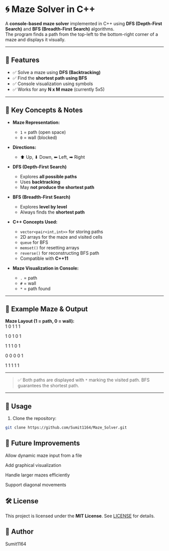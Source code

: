 # 🌀 Maze Solver in C++  

A **console-based maze solver** implemented in C++ using **DFS (Depth-First Search)** and **BFS (Breadth-First Search)** algorithms.  
The program finds a path from the top-left to the bottom-right corner of a maze and displays it visually.  

---

## 📝 Features

- ✅ Solve a maze using **DFS (Backtracking)**  
- ✅ Find the **shortest path using BFS**  
- ✅ Console visualization using symbols  
- ✅ Works for any **N x M maze** (currently 5x5)  

---

## 🔑 Key Concepts & Notes

- **Maze Representation:**  
  - `1` = path (open space)  
  - `0` = wall (blocked)  

- **Directions:**  
  - ⬆ Up, ⬇ Down, ⬅ Left, ➡ Right  

- **DFS (Depth-First Search)**  
  - Explores **all possible paths**  
  - Uses **backtracking**  
  - May **not produce the shortest path**  

- **BFS (Breadth-First Search)**  
  - Explores **level by level**  
  - Always finds the **shortest path**  

- **C++ Concepts Used:**  
  - `vector<pair<int,int>>` for storing paths  
  - 2D arrays for the maze and visited cells  
  - `queue` for BFS  
  - `memset()` for resetting arrays  
  - `reverse()` for reconstructing BFS path  
  - Compatible with **C++11**  

- **Maze Visualization in Console:**  
  - `.` = path  
  - `#` = wall  
  - `*` = path found  

---

## 🎨 Example Maze & Output

**Maze Layout (1 = path, 0 = wall):**  
1 0 1 1 1

1 0 1 0 1

1 1 1 0 1

0 0 0 0 1

1 1 1 1 1


---



> ✅ Both paths are displayed with `*` marking the visited path. BFS guarantees the shortest path.  

---

## 📂 Usage

1. Clone the repository:

```bash
git clone https://github.com/Sumit1164/Maze_Solver.git


```


## 🎯 Future Improvements

Allow dynamic maze input from a file

Add graphical visualization

Handle larger mazes efficiently

Support diagonal movements


## 🛠 License

This project is licensed under the **MIT License**. See [LICENSE](./LICENSE) for details.


## 📌 Author

Sumit1164
